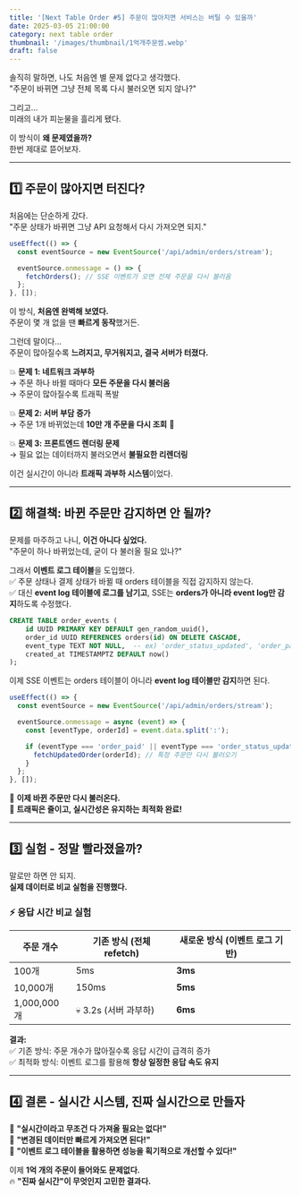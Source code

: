 ```yaml
---
title: '[Next Table Order #5] 주문이 많아지면 서비스는 버틸 수 있을까'
date: 2025-03-05 21:00:00
category: next table order
thumbnail: '/images/thumbnail/1억개주문썸.webp'
draft: false
---
```


솔직히 말하면, 나도 처음엔 별 문제 없다고 생각했다.  
"주문이 바뀌면 그냥 전체 목록 다시 불러오면 되지 않나?"

그리고…  
미래의 내가 피눈물을 흘리게 됐다.

이 방식이 **왜 문제였을까?**  
한번 제대로 뜯어보자.

---

## **1️⃣ 주문이 많아지면 터진다?**

처음에는 단순하게 갔다.  
"주문 상태가 바뀌면 그냥 API 요청해서 다시 가져오면 되지."

```ts
useEffect(() => {
  const eventSource = new EventSource('/api/admin/orders/stream');

  eventSource.onmessage = () => {
    fetchOrders(); // SSE 이벤트가 오면 전체 주문을 다시 불러옴
  };
}, []);
```

이 방식, **처음엔 완벽해 보였다.**  
주문이 몇 개 없을 땐 **빠르게 동작**했거든.

그런데 말이다…  
주문이 많아질수록 **느려지고, 무거워지고, 결국 서버가 터졌다.**

💥 **문제 1: 네트워크 과부하**  
→ 주문 하나 바뀔 때마다 **모든 주문을 다시 불러옴**  
→ 주문이 많아질수록 트래픽 폭발

💥 **문제 2: 서버 부담 증가**  
→ 주문 1개 바뀌었는데 **10만 개 주문을 다시 조회** 🤯

💥 **문제 3: 프론트엔드 렌더링 문제**  
→ 필요 없는 데이터까지 불러오면서 **불필요한 리렌더링**

이건 실시간이 아니라 **트래픽 과부하 시스템**이었다.

---

## **2️⃣ 해결책: 바뀐 주문만 감지하면 안 될까?**

문제를 마주하고 나니, **이건 아니다 싶었다.**  
"주문이 하나 바뀌었는데, 굳이 다 불러올 필요 있나?"

그래서 **이벤트 로그 테이블**을 도입했다.  
✅ 주문 상태나 결제 상태가 바뀔 때 orders 테이블을 직접 감지하지 않는다.  
✅ 대신 **event log 테이블에 로그를 남기고**, SSE는 **orders가 아니라 event log만 감지**하도록 수정했다.

```sql
CREATE TABLE order_events (
    id UUID PRIMARY KEY DEFAULT gen_random_uuid(),
    order_id UUID REFERENCES orders(id) ON DELETE CASCADE,
    event_type TEXT NOT NULL,  -- ex) 'order_status_updated', 'order_paid'
    created_at TIMESTAMPTZ DEFAULT now()
);
```

이제 SSE 이벤트는 orders 테이블이 아니라 **event log 테이블만 감지**하면 된다.

```ts
useEffect(() => {
  const eventSource = new EventSource('/api/admin/orders/stream');

  eventSource.onmessage = async (event) => {
    const [eventType, orderId] = event.data.split(':');

    if (eventType === 'order_paid' || eventType === 'order_status_updated') {
      fetchUpdatedOrder(orderId); // 특정 주문만 다시 불러오기
    }
  };
}, []);
```

🚀 **이제 바뀐 주문만 다시 불러온다.**  
📌 **트래픽은 줄이고, 실시간성은 유지하는 최적화 완료!**

---

## **3️⃣ 실험 - 정말 빨라졌을까?**

말로만 하면 안 되지.  
**실제 데이터로 비교 실험을 진행했다.**

### ⚡ **응답 시간 비교 실험**

| 주문 개수   | 기존 방식 (전체 refetch) | 새로운 방식 (이벤트 로그 기반) |
| ----------- | ------------------------ | ------------------------------ |
| 100개       | 5ms                      | **3ms**                        |
| 10,000개    | 150ms                    | **5ms**                        |
| 1,000,000개 | 💀 3.2s (서버 과부하)    | **6ms**                        |

**결과:**  
✅ 기존 방식: 주문 개수가 많아질수록 응답 시간이 급격히 증가  
✅ 최적화 방식: 이벤트 로그를 활용해 **항상 일정한 응답 속도 유지**

---

## **4️⃣ 결론 - 실시간 시스템, 진짜 실시간으로 만들자**

🚀 **"실시간이라고 무조건 다 가져올 필요는 없다!"**  
🚀 **"변경된 데이터만 빠르게 가져오면 된다!"**  
🚀 **"이벤트 로그 테이블을 활용하면 성능을 획기적으로 개선할 수 있다!"**

이제 **1억 개의 주문이 들어와도 문제없다.**  
🔥 **"진짜 실시간"이 무엇인지 고민한 결과다.**
